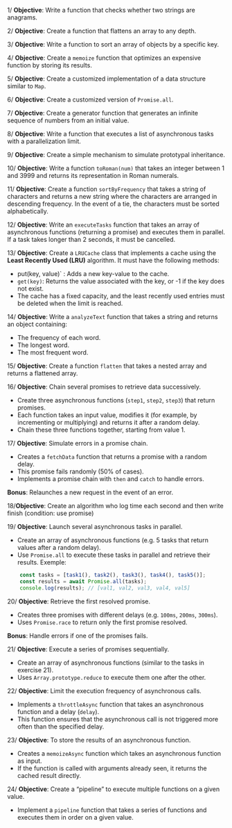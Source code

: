1/ **Objective**: Write a function that checks whether two strings are anagrams.

2/ **Objective**: Create a function that flattens an array to any depth.

3/ **Objective**: Write a function to sort an array of objects by a specific key.

4/ **Objective**: Create a `memoize` function that optimizes an expensive function by storing its results.

5/ **Objective**: Create a customized implementation of a data structure similar to `Map`.

6/ **Objective**: Create a customized version of `Promise.all`.

7/ **Objective**: Create a generator function that generates an infinite sequence of numbers from an initial value.

8/ **Objective**: Write a function that executes a list of asynchronous tasks with a parallelization limit.

9/ **Objective**: Create a simple mechanism to simulate prototypal inheritance.

10/ **Objective**: Write a function `toRoman(num)` that takes an integer between 1 and 3999 and returns its representation in Roman numerals.

11/ **Objective**: Create a function `sortByFrequency` that takes a string of characters and returns a new string where the characters are arranged in descending frequency. In the event of a tie, the characters must be sorted alphabetically.

12/ **Objective**: Write an `executeTasks` function that takes an array of asynchronous functions (returning a promise) and executes them in parallel. If a task takes longer than 2 seconds, it must be cancelled.

13/ **Objective**: Create a `LRUCache` class that implements a cache using the **Least Recently Used (LRU)** algorithm. It must have the following methods:
- put(key, value)` : Adds a new key-value to the cache.
- `get(key)`: Returns the value associated with the key, or -1 if the key does not exist.
- The cache has a fixed capacity, and the least recently used entries must be deleted when the limit is reached.

14/ **Objective**: Write a `analyzeText` function that takes a string and returns an object containing:
- The frequency of each word.
- The longest word.
- The most frequent word.

15/ **Objective**: Create a function `flatten` that takes a nested array and returns a flattened array.

16/ **Objective**: Chain several promises to retrieve data successively.
- Create three asynchronous functions (`step1`, `step2`, `step3`) that return promises.
- Each function takes an input value, modifies it (for example, by incrementing or multiplying) and returns it after a random delay.
- Chain these three functions together, starting from value 1.

17/ **Objective**: Simulate errors in a promise chain.
- Creates a `fetchData` function that returns a promise with a random delay.
- This promise fails randomly (50% of cases).
- Implements a promise chain with `then` and `catch` to handle errors.

**Bonus**: Relaunches a new request in the event of an error.

18/**Objective**: Create an algorithm who log time each second and then write finish (condition: use promise)

19/ **Objective**: Launch several asynchronous tasks in parallel.
- Create an array of asynchronous functions (e.g. 5 tasks that return values after a random delay).
- Use `Promise.all` to execute these tasks in parallel and retrieve their results.
Exemple:
```js
    const tasks = [task1(), task2(), task3(), task4(), task5()];
    const results = await Promise.all(tasks);
    console.log(results); // [val1, val2, val3, val4, val5]
```

20/ **Objective**: Retrieve the first resolved promise.
- Creates three promises with different delays (e.g. `100ms`, `200ms`, `300ms`).
- Uses `Promise.race` to return only the first promise resolved.

**Bonus**: Handle errors if one of the promises fails.

21/ **Objective**: Execute a series of promises sequentially.
- Create an array of asynchronous functions (similar to the tasks in exercise 21).
- Uses `Array.prototype.reduce` to execute them one after the other.

22/ **Objective**: Limit the execution frequency of asynchronous calls.
- Implements a `throttleAsync` function that takes an asynchronous function and a delay (`delay`).
- This function ensures that the asynchronous call is not triggered more often than the specified delay.

23/ **Objective**: To store the results of an asynchronous function.
- Creates a `memoizeAsync` function which takes an asynchronous function as input.
- If the function is called with arguments already seen, it returns the cached result directly.

24/ **Objective**: Create a “pipeline” to execute multiple functions on a given value.
- Implement a `pipeline` function that takes a series of functions and executes them in order on a given value.

